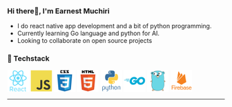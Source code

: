 ### Hi there👋, I'm Earnest Muchiri

- I do react native app development and a bit of python programming.
- Currently learning Go language and python for AI.
- Looking to collaborate on open source projects

### 🧰 Techstack
  <img src="https://github.com/devicons/devicon/blob/master/icons/react/react-original-wordmark.svg" alt="JavaScript Logo" width="50" height="50"/> <img src="https://github.com/devicons/devicon/blob/master/icons/javascript/javascript-original.svg" alt="JavaScript Logo" width="50" height="50"/> <img src="https://github.com/devicons/devicon/blob/master/icons/css3/css3-original-wordmark.svg" alt="JavaScript Logo" width="50" height="50"/> <img src="https://github.com/devicons/devicon/blob/master/icons/html5/html5-original-wordmark.svg" alt="JavaScript Logo" width="50" height="50"/> <img src="https://github.com/devicons/devicon/blob/master/icons/python/python-original-wordmark.svg" alt="JavaScript Logo" width="50" height="50"/> <img src="https://github.com/devicons/devicon/blob/master/icons/go/go-original-wordmark.svg" alt="JavaScript Logo" width="50" height="50"/> <img src="https://github.com/devicons/devicon/blob/master/icons/go/go-original.svg" alt="JavaScript Logo" width="50" height="50"/> <img src="https://github.com/devicons/devicon/blob/master/icons/firebase/firebase-plain-wordmark.svg" alt="JavaScript Logo" width="50" height="50"/>
  
  ---







  
  





    
